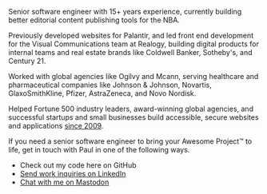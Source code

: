 Senior software engineer with 15+ years experience, currently building better editorial content publishing tools for the NBA.

Previously developed websites for Palantir, and led front end development for the Visual Communications team at Realogy, building digital products for internal teams and real estate brands like Coldwell Banker, Sotheby's, and Century 21.

Worked with global agencies like Ogilvy and Mcann, serving healthcare and pharmaceutical companies like Johnson & Johnson, Novartis, GlaxoSmithKline, Pfizer, AstraZeneca, and Novo Nordisk.

Helped Fortune 500 industry leaders, award-winning global agencies, and successful startups and small businesses build accessible, secure websites and applications [since 2009](https://www.paulshryock.dev/resume/).

If you need a senior software engineer to bring your Awesome Project™ to life, get in touch with Paul in one of the following ways.

- Check out my code here on GitHub
- [Send work inquiries on LinkedIn](https://www.linkedin.com/in/paulshryock/)
- [Chat with me on Mastodon](https://phpc.social/@paulshryock)
